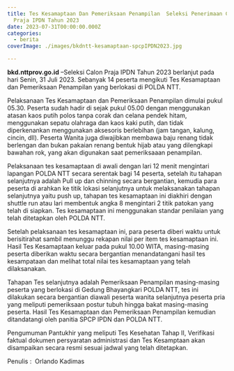 ```yaml
---
title: Tes Kesamaptaan Dan Pemeriksaan Penampilan  Seleksi Penerimaan Calon
  Praja IPDN Tahun 2023
date: 2023-07-31T00:00:00.000Z
categories:
  - berita
coverImage: ./images/bkdntt-kesamaptaan-spcpIPDN2023.jpg

---
```


**bkd.nttprov.go.id** –Seleksi Calon Praja IPDN Tahun 2023 berlanjut pada hari Senin, 31 Juli 2023. Sebanyak 14 peserta mengikuti Tes Kesamaptaan dan Pemeriksaan Penampilan yang berlokasi di POLDA NTT.

Pelaksanaan Tes Kesamaptaan dan Pemeriksaan Penampilan dimulai pukul 05.30. Peserta sudah hadir di sejak pukul 05.00 dengan menggunakan atasan kaos putih polos tanpa corak dan celana pendek hitam, menggunakan sepatu olahraga dan kaos kaki putih, dan tidak diperkenankan menggunakan aksesoris berlebihan (jam tangan, kalung, cincin, dll). Peserta Wanita juga diwajibkan membawa baju renang tidak berlengan dan bukan pakaian renang bentuk hijab atau yang dilengkapi bawahan rok, yang akan digunakan saat pemeriksaaan penampilan.

Pelaksanaan tes kesamaptaan di awali dengan lari 12 menit mengintari lapangan POLDA NTT secara serentak bagi 14 peserta, setelah itu tahapan selanjutnya adalah Pull up dan chinning secara bergantian, kemudia para peserta di arahkan ke titik lokasi selanjutnya untuk melaksanakan tahapan selanjutnya yaitu push up, tahapan tes kesamaptaan ini diakhiri dengan shuttle run atau lari membentuk angka 8 mengintari 2 titik patokan yang telah di siapkan. Tes kesamaptaan ini menggunakan standar penilaian yang telah ditetapkan oleh POLDA NTT.

Setelah pelaksanaan tes kesamaptaan ini, para peserta diberi waktu untuk berisitirahat sambil menunggu rekapan nilai per item tes kesamaptaan ini. Hasil Tes Kesamaptaan keluar pada pukul 10.00 WITA, masing-masing peserta diberikan waktu secara bergantian menandatangani hasil tes kesampataan dan melihat total nilai tes kesamaptaan yang telah dilaksanakan.

Tahapan Tes selanjutnya adalah Pemeriksaan Penampilan masing-masing peserta yang berlokasi di Gedung Bhayangkari POLDA NTT, tes ini dilakukan secara bergantian diawali peserta wanita selanjutnya peserta pria yang meliputi pemeriksaan postur tubuh hingga bakat masing-masing peserta. Hasil Tes Kesamaptaan dan Pemeriksaan Penampilan kemudian ditandatangi oleh panitia SPCP IPDN dan POLDA NTT.

Pengumuman Pantukhir yang meliputi Tes Kesehatan Tahap II, Verifikasi faktual dokumen persyaratan administrasi dan Tes Kesamptaan akan disampaikan secara resmi sesuai jadwal yang telah ditetapkan.

Penulis :  Orlando Kadimas
